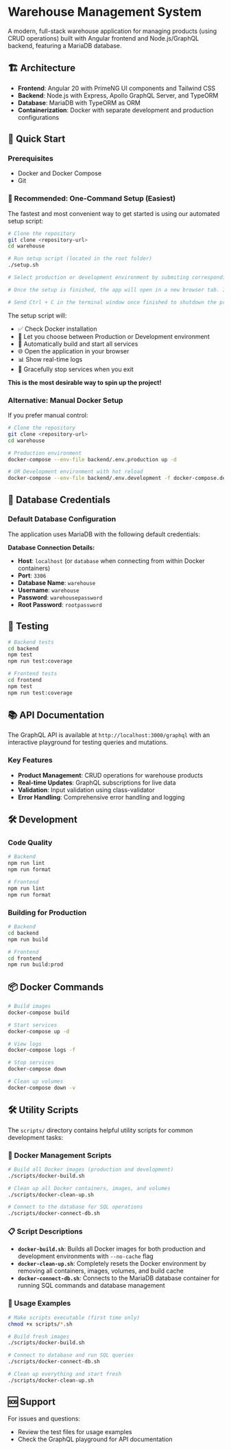 # Warehouse Management System

A modern, full-stack warehouse application for managing products (using CRUD operations) built with Angular frontend and Node.js/GraphQL backend, featuring a MariaDB database.

## 🏗️ Architecture

- **Frontend**: Angular 20 with PrimeNG UI components and Tailwind CSS
- **Backend**: Node.js with Express, Apollo GraphQL Server, and TypeORM
- **Database**: MariaDB with TypeORM as ORM
- **Containerization**: Docker with separate development and production configurations

## 🚀 Quick Start

### Prerequisites

- Docker and Docker Compose
- Git

### 🎯 Recommended: One-Command Setup (Easiest)

The fastest and most convenient way to get started is using our automated setup script:

```bash
# Clone the repository
git clone <repository-url>
cd warehouse

# Run setup script (located in the root folder)
./setup.sh

# Select production or development environment by submiting corresponding numbers.

# Once the setup is finished, the app will open in a new browser tab. If the page doesn’t load immediately, please wait until the frontend finishes compiling.

# Send Ctrl + C in the terminal window once finished to shutdown the project.
```

The setup script will:

- ✅ Check Docker installation
- 🎯 Let you choose between Production or Development environment
- 🐳 Automatically build and start all services
- 🌐 Open the application in your browser
- 📊 Show real-time logs
- 🛑 Gracefully stop services when you exit

**This is the most desirable way to spin up the project!**

### Alternative: Manual Docker Setup

If you prefer manual control:

```bash
# Clone the repository
git clone <repository-url>
cd warehouse

# Production environment
docker-compose --env-file backend/.env.production up -d

# OR Development environment with hot reload
docker-compose --env-file backend/.env.development -f docker-compose.dev.yml up -d
```

## 🔐 Database Credentials

### Default Database Configuration

The application uses MariaDB with the following default credentials:

**Database Connection Details:**

- **Host**: `localhost` (or `database` when connecting from within Docker containers)
- **Port**: `3306`
- **Database Name**: `warehouse`
- **Username**: `warehouse`
- **Password**: `warehousepassword`
- **Root Password**: `rootpassword`

## 🧪 Testing

```bash
# Backend tests
cd backend
npm test
npm run test:coverage

# Frontend tests
cd frontend
npm test
npm run test:coverage
```

## 📚 API Documentation

The GraphQL API is available at `http://localhost:3000/graphql` with an interactive playground for testing queries and mutations.

### Key Features

- **Product Management**: CRUD operations for warehouse products
- **Real-time Updates**: GraphQL subscriptions for live data
- **Validation**: Input validation using class-validator
- **Error Handling**: Comprehensive error handling and logging

## 🛠️ Development

### Code Quality

```bash
# Backend
npm run lint
npm run format

# Frontend
npm run lint
npm run format
```

### Building for Production

```bash
# Backend
cd backend
npm run build

# Frontend
cd frontend
npm run build:prod
```

## 📦 Docker Commands

```bash
# Build images
docker-compose build

# Start services
docker-compose up -d

# View logs
docker-compose logs -f

# Stop services
docker-compose down

# Clean up volumes
docker-compose down -v
```

## 🛠️ Utility Scripts

The `scripts/` directory contains helpful utility scripts for common development tasks:

### 🐳 Docker Management Scripts

```bash
# Build all Docker images (production and development)
./scripts/docker-build.sh

# Clean up all Docker containers, images, and volumes
./scripts/docker-clean-up.sh

# Connect to the database for SQL operations
./scripts/docker-connect-db.sh
```

### 📋 Script Descriptions

- **`docker-build.sh`**: Builds all Docker images for both production and development environments with `--no-cache` flag
- **`docker-clean-up.sh`**: Completely resets the Docker environment by removing all containers, images, volumes, and build cache
- **`docker-connect-db.sh`**: Connects to the MariaDB database container for running SQL commands and database management

### 🔧 Usage Examples

```bash
# Make scripts executable (first time only)
chmod +x scripts/*.sh

# Build fresh images
./scripts/docker-build.sh

# Connect to database and run SQL queries
./scripts/docker-connect-db.sh

# Clean up everything and start fresh
./scripts/docker-clean-up.sh
```

## 🆘 Support

For issues and questions:

- Review the test files for usage examples
- Check the GraphQL playground for API documentation
